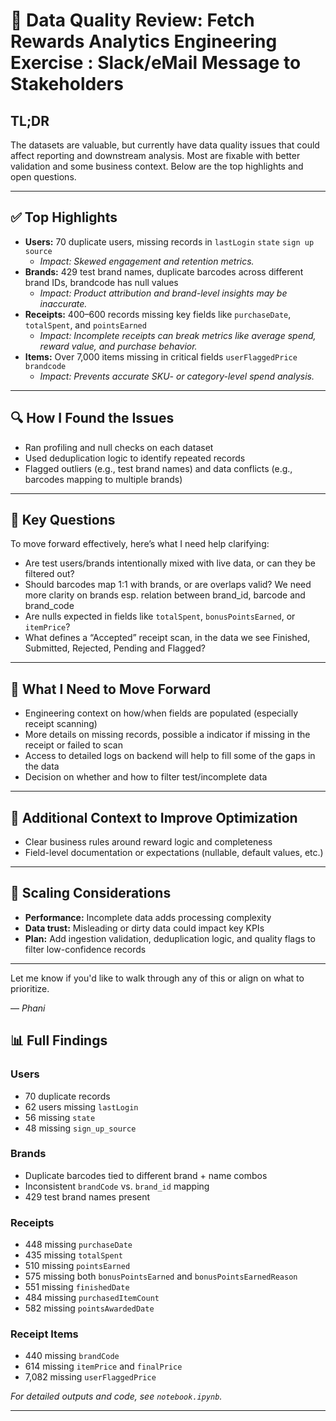 # 🧾 Data Quality Review: Fetch Rewards Analytics Engineering Exercise : Slack/eMail Message to Stakeholders

## TL;DR

The datasets are valuable, but currently have data quality issues that could affect reporting and downstream analysis. Most are fixable with better validation and some business context. Below are the top highlights and open questions.

---

## ✅ Top Highlights

- **Users:** 70 duplicate users, missing records in `lastLogin` `state` `sign up source` 
  - _Impact: Skewed engagement and retention metrics._
- **Brands:** 429 test brand names, duplicate barcodes across different brand IDs, brandcode has null values
  - _Impact: Product attribution and brand-level insights may be inaccurate._
- **Receipts:** 400–600 records missing key fields like `purchaseDate`, `totalSpent`, and `pointsEarned`
    - _Impact: Incomplete receipts can break metrics like average spend, reward value, and purchase behavior._
- **Items:** Over 7,000 items missing in critical fields `userFlaggedPrice` `brandcode` 
  - _Impact: Prevents accurate SKU- or category-level spend analysis._

---

## 🔍 How I Found the Issues

- Ran profiling and null checks on each dataset  
- Used deduplication logic to identify repeated records  
- Flagged outliers (e.g., test brand names) and data conflicts (e.g., barcodes mapping to multiple brands)

---

## 🤔 Key Questions

To move forward effectively, here’s what I need help clarifying:

- Are test users/brands intentionally mixed with live data, or can they be filtered out?
- Should barcodes map 1:1 with brands, or are overlaps valid? We need more clarity on brands esp. relation between brand_id, barcode and brand_code
- Are nulls expected in fields like `totalSpent`, `bonusPointsEarned`, or `itemPrice`?
- What defines a “Accepted” receipt scan, in the data we see Finished, Submitted, Rejected, Pending and Flagged?

---

## 🧠 What I Need to Move Forward

- Engineering context on how/when fields are populated (especially receipt scanning)
- More details on missing records, possible a indicator if missing in the receipt or failed to scan
- Access to detailed logs on backend will help to fill some of the gaps in the data
- Decision on whether and how to filter test/incomplete data

---

## 📌 Additional Context to Improve Optimization

- Clear business rules around reward logic and completeness
- Field-level documentation or expectations (nullable, default values, etc.)

---

## 🚀 Scaling Considerations

- **Performance:** Incomplete data adds processing complexity
- **Data trust:** Misleading or dirty data could impact key KPIs
- **Plan:** Add ingestion validation, deduplication logic, and quality flags to filter low-confidence records

---

Let me know if you'd like to walk through any of this or align on what to prioritize.

— *Phani*

## 📊 Full Findings

### Users
- 70 duplicate records  
- 62 users missing `lastLogin`  
- 56 missing `state`  
- 48 missing `sign_up_source`

### Brands
- Duplicate barcodes tied to different brand + name combos  
- Inconsistent `brandCode` vs. `brand_id` mapping  
- 429 test brand names present

### Receipts
- 448 missing `purchaseDate`  
- 435 missing `totalSpent`  
- 510 missing `pointsEarned`  
- 575 missing both `bonusPointsEarned` and `bonusPointsEarnedReason`  
- 551 missing `finishedDate`  
- 484 missing `purchasedItemCount`  
- 582 missing `pointsAwardedDate`

### Receipt Items
- 440 missing `brandCode`  
- 614 missing `itemPrice` and `finalPrice`  
- 7,082 missing `userFlaggedPrice`

_For detailed outputs and code, see `notebook.ipynb`._

---


